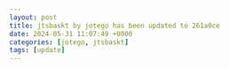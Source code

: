 ```yaml
---
layout: post
title: jtsbaskt by jotego has been updated to 261a0ce
date: 2024-05-31 11:07:49 +0000
categories: [jotego, jtsbaskt]
tags: [update]
---
```


